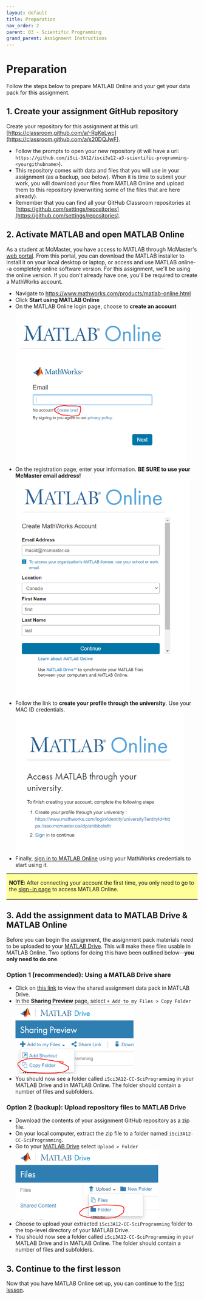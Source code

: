 ```yaml
---
layout: default
title: Preparation
nav_order: 2
parent: 03 - Scientific Programming
grand_parent: Assignment Instructions
---
```


# Preparation
Follow the steps below to prepare MATLAB Online and your get your data pack for this assignment.

## 1. Create your assignment GitHub repository
Create your repository for this assignment at this url: [https://classroom.github.com/a/-RgKeLwc](https://classroom.github.com/a/s20DQJwF).
  - Follow the prompts to open your new repository (it will have a url: ```https://github.com/iSci-3A12/isci3a12-a3-scientific-programming-<yourgithubname>```).
  - This repository comes with data and files that you will use in your assignment (as a backup, see below). When it is time to submit your work, you will download your files from MATLAB Online and upload them to this repository (overwriting some of the files that are here already). 
  - Remember that you can find all your GitHub Classroom repositories at [https://github.com/settings/repositories](https://github.com/settings/repositories). 

## 2. Activate MATLAB and open MATLAB Online
As a student at McMaster, you have access to MATLAB through McMaster's [web portal](https://www.mathworks.com/academia/tah-portal/mcmaster-university-31501097.html). From this portal, you can download the MATLAB installer to install it on your local desktop or laptop, or access and use MATLAB online--a completely online software version. For this assignment, we'll be using the online version. If you don't already have one, you'll be required to create a MathWorks account. 

- Navigate to https://www.mathworks.com/products/matlab-online.html
- Click **Start using MATLAB Online**
- On the MATLAB Online login page, choose to **create an account**
![login dialog box](img/signup1.png)
- On the registration page, enter your information. **BE SURE to use your McMaster email address!**
![sign up dialog box](img/signup2.png)
- Follow the link to **create your profile through the university**. Use your MAC ID credentials.
![account creation instructions](img/signup3.png)
- Finally, [sign in to MATLAB Online](https://matlab.mathworks.com/) using your MathWorks credentials to start using it. 

<table style="background-color: #ffff99;">
<tbody>
<tr>
<td>
<p><b>NOTE:</b> After connecting your account the first time, you only need to go to the <a href="https://matlab.mathworks.com/">sign-in page</a> to access MATLAB Online. </p>
</td>
</tr>
</tbody>
</table>

## 3. Add the assignment data to MATLAB Drive & MATLAB Online
Before you can begin the assignment, the assignment pack materials need to be uploaded to your [MATLAB Drive](https://drive.matlab.com/files/). This will make these files usable in MATLAB Online. Two options for doing this have been outlined below--**you only need to do one**. 

### Option 1 (recommended): Using a MATLAB Drive share
- Click on [this link](https://drive.matlab.com/sharing/3d411629-c97a-490e-b7bb-479b87616cdb) to view the shared assignment data pack in MATLAB Drive. 
- In the **Sharing Preview** page, select ```+ Add to my Files > Copy Folder```
![Matlab Drive sharing preview page](img/matlab-drive-copy-folder.png)
- You should now see a folder called ```iSci3A12-CC-SciProgramming``` in your MATLAB Drive and in MATLAB Online. The folder should contain a number of files and subfolders.

### Option 2 (backup): Upload repository files to MATLAB Drive
- Download the contents of your assignment GitHub repository as a zip file. 
- On your local computer, extract the zip file to a folder named ```iSci3A12-CC-SciProgramming```.
- Go to your [MATLAB Drive](https://drive.matlab.com/files/) select ```Upload > Folder```
![MATLAB Drive folder upload page](img/matlab-drive-upload-folder.png)
- Choose to upload your extracted ```iSci3A12-CC-SciProgramming``` folder to the top-level directory of your MATLAB Drive.
- You should now see a folder called ```iSci3A12-CC-SciProgramming``` in your MATLAB Drive and in MATLAB Online. The folder should contain a number of files and subfolders.

## 3. Continue to the first lesson
Now that you have MATLAB Online set up, you can continue to the [first lesson](a3-lesson1).
